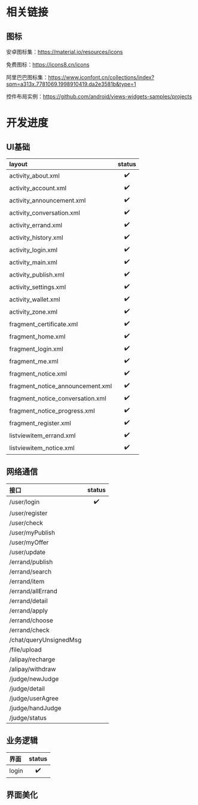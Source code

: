 # 相关链接

## 图标

安卓图标集：https://material.io/resources/icons

免费图标：https://icons8.cn/icons

阿里巴巴图标集：https://www.iconfont.cn/collections/index?spm=a313x.7781069.1998910419.da2e3581b&type=1

控件布局实例：https://github.com/android/views-widgets-samples/projects

# 开发进度

## UI基础

| layout                           | status |
| :------------------------------- | :----: |
| activity_about.xml               |   ✔️   |
| activity_account.xml             |   ✔️   |
| activity_announcement.xml        |   ✔️   |
| activity_conversation.xml        |   ✔️   |
| activity_errand.xml              |   ✔️   |
| activity_history.xml             |   ✔️   |
| activity_login.xml               |   ✔️   |
| activity_main.xml                |   ✔️   |
| activity_publish.xml             |   ✔️   |
| activity_settings.xml            |   ✔️   |
| activity_wallet.xml              |   ✔️   |
| activity_zone.xml                |   ✔️   |
| fragment_certificate.xml         |   ✔️   |
| fragment_home.xml                |   ✔️   |
| fragment_login.xml               |   ✔️   |
| fragment_me.xml                  |   ✔️   |
| fragment_notice.xml              |   ✔️   |
| fragment_notice_announcement.xml |   ✔️   |
| fragment_notice_conversation.xml |   ✔️   |
| fragment_notice_progress.xml     |   ✔️   |
| fragment_register.xml            |   ✔️   |
| listviewitem_errand.xml          |   ✔️   |
| listviewitem_notice.xml          |   ✔️   |

## 网络通信

| 接口                   | status |
| :--------------------- | :----: |
| /user/login            |   ✔️    |
| /user/register         |        |
| /user/check            |        |
| /user/myPublish        |        |
| /user/myOffer          |        |
| /user/update           |        |
| /errand/publish        |        |
| /errand/search         |        |
| /errand/item           |        |
| /errand/allErrand      |        |
| /errand/detail         |        |
| /errand/apply          |        |
| /errand/choose         |        |
| /errand/check          |        |
| /chat/queryUnsignedMsg |        |
| /file/upload           |        |
| /alipay/recharge       |        |
| /alipay/withdraw       |        |
| /judge/newJudge        |        |
| /judge/detail          |        |
| /judge/userAgree       |        |
| /judge/handJudge       |        |
| /judge/status          |        |

## 业务逻辑

| 界面 |status|
| :--- |:----:|
|login |  ✔️ |

## 界面美化
